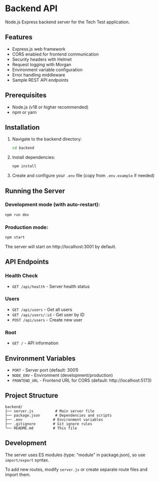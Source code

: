 # Backend API

Node.js Express backend server for the Tech Test application.

## Features

- Express.js web framework
- CORS enabled for frontend communication
- Security headers with Helmet
- Request logging with Morgan
- Environment variable configuration
- Error handling middleware
- Sample REST API endpoints

## Prerequisites

- Node.js (v18 or higher recommended)
- npm or yarn

## Installation

1. Navigate to the backend directory:

   ```bash
   cd backend
   ```

2. Install dependencies:

   ```bash
   npm install
   ```

3. Create and configure your `.env` file (copy from `.env.example` if needed)

## Running the Server

### Development mode (with auto-restart):

```bash
npm run dev
```

### Production mode:

```bash
npm start
```

The server will start on http://localhost:3001 by default.

## API Endpoints

### Health Check

- `GET /api/health` - Server health status

### Users

- `GET /api/users` - Get all users
- `GET /api/users/:id` - Get user by ID
- `POST /api/users` - Create new user

### Root

- `GET /` - API information

## Environment Variables

- `PORT` - Server port (default: 3001)
- `NODE_ENV` - Environment (development/production)
- `FRONTEND_URL` - Frontend URL for CORS (default: http://localhost:5173)

## Project Structure

```
backend/
├── server.js          # Main server file
├── package.json       # Dependencies and scripts
├── .env              # Environment variables
├── .gitignore        # Git ignore rules
└── README.md         # This file
```

## Development

The server uses ES modules (type: "module" in package.json), so use `import/export` syntax.

To add new routes, modify `server.js` or create separate route files and import them.

